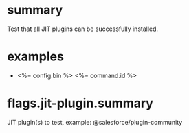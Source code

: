 # summary

Test that all JIT plugins can be successfully installed.

# examples

- <%= config.bin %> <%= command.id %>

# flags.jit-plugin.summary

JIT plugin(s) to test, example: @salesforce/plugin-community
